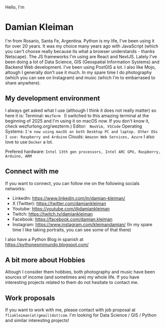 Hello, I'm 
# Damian Kleiman

I'm from Rosario, Santa Fe, Argentina. 
Python is my life, I've been using it for over 20 years. It was my choice many years ago with JavaScript (which you can't choose really because its what a browser understands - thanks Netscape). The JS frameworks I'm using are React and  NextJS.
Lately I've been doing a lot of Data Science, GIS (Geospatial Information Systems) and Backend Web development. I've been using PostGIS a lot. I also like Mojo, altough I generally don't use it much.
In my spare time I do photography (which you can see on Instagram) and music (which I'm to embarrased to share anywhere).

## My development environment

I always get asked what I use (although I think it does not really matter) so here it is:
Terminal:
`
WezTerm 
`
(I switched to this amazing terminal at the beginning of 2025 and I'm using it on macOS now. If you don't know it, check wezfurlong.org/wezterm.)
Editor:
` 
NeoVim, VSCode
`
Operating Systems:
`
I'm now using macOS on both Desktop PC and laptop. Other OSs I use: Raspberry and Arduino
`
Clouds:
`
Amazon Web Services, Azure
`
I also love to use `Docker` a lot.

Prefered hardware:
`
Intel 13th gen processors, Intel ARC GPU, Raspberry, Arduino, ARM
`


## Connect with me
If you want to connect, you can follow me on the following socials networks:
- LinkedIn: https://www.linkedin.com/in/damian-kleiman/
- X (Twitter): https://twitter.com/damiankleiman
- Youtube: https://youtube.com/@damiankleiman
- Twitch: https://twitch.tv/damiankleiman
- Facebook: https://facebook.com/damian.kleiman
- Instagram: https://www.instagram.com/kleimandamian/
  (In my spare time I like taking portraits, you can see some of that there)

I also have a Python Blog in spanish at https://pythonesmimundo.blogspot.com/

## A bit more about Hobbies
Altough I consider them hobbies, both photography and music have been sources of income (and sometimes are) my whole life. If you have interesting projects related to them do not hesitate to contact me.

## Work proposals
If you want to work with me, please contact with job proposal at `fliakleiman(at)gmail(dot)com`. I'm looking for Data Science / GIS / Python and similar interesting projects! 
